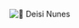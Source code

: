 ![🦄 Deisi Nunes](https://user-images.githubusercontent.com/53665910/84581992-a7dda880-adbc-11ea-8a25-1194e299daf2.jpg)
